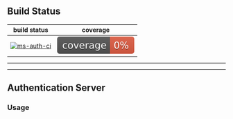 
 ## Build Status
 
| build status | coverage                         |
|--------------|----------------------------------|
|  [![ms-auth-ci](https://github.com/CourierMgmt/auth-ms/actions/workflows/build.yml/badge.svg)](https://github.com/CourierMgmt/auth-ms/actions/workflows/build.yml)            | ![Alt text](./badges/jacoco.svg) |          |
---

---
## Authentication Server
### Usage
